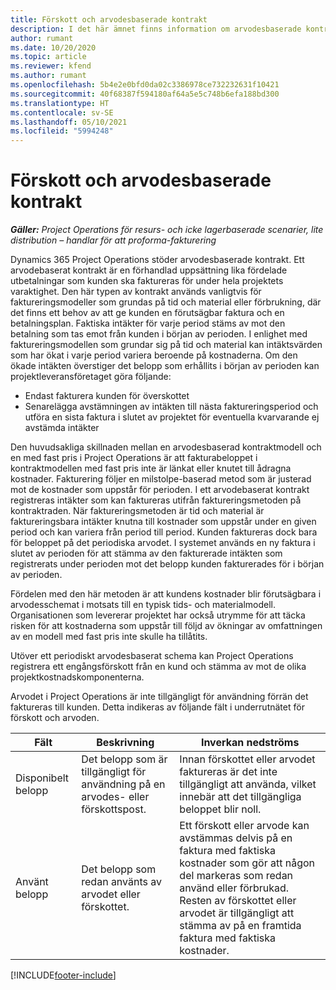 ```yaml
---
title: Förskott och arvodesbaserade kontrakt
description: I det här ämnet finns information om arvodesbaserade kontrakteringsmodeller och förskott i Project Operations.
author: rumant
ms.date: 10/20/2020
ms.topic: article
ms.reviewer: kfend
ms.author: rumant
ms.openlocfilehash: 5b4e2e0bfd0da02c3386978ce732232631f10421
ms.sourcegitcommit: 40f68387f594180af64a5e5c748b6efa188bd300
ms.translationtype: HT
ms.contentlocale: sv-SE
ms.lasthandoff: 05/10/2021
ms.locfileid: "5994248"
---
```

# <a name="advances-and-retainer-based-contracts"></a>Förskott och arvodesbaserade kontrakt


_**Gäller:** Project Operations för resurs- och icke lagerbaserade scenarier, lite distribution – handlar för att proforma-fakturering_

Dynamics 365 Project Operations stöder arvodesbaserade kontrakt. Ett arvodebaserat kontrakt är en förhandlad uppsättning lika fördelade utbetalningar som kunden ska faktureras för under hela projektets varaktighet. Den här typen av kontrakt används vanligtvis för faktureringsmodeller som grundas på tid och material eller förbrukning, där det finns ett behov av att ge kunden en förutsägbar faktura och en betalningsplan. Faktiska intäkter för varje period stäms av mot den betalning som tas emot från kunden i början av perioden. I enlighet med faktureringsmodellen som grundar sig på tid och material kan intäktsvärden som har ökat i varje period variera beroende på kostnaderna. Om den ökade intäkten överstiger det belopp som erhållits i början av perioden kan projektleveransföretaget göra följande:

- Endast fakturera kunden för överskottet 
- Senarelägga avstämningen av intäkten till nästa faktureringsperiod och utföra en sista faktura i slutet av projektet för eventuella kvarvarande ej avstämda intäkter

Den huvudsakliga skillnaden mellan en arvodesbaserad kontraktmodell och en med fast pris i Project Operations är att fakturabeloppet i kontraktmodellen med fast pris inte är länkat eller knutet till ådragna kostnader. Fakturering följer en milstolpe-baserad metod som är justerad mot de kostnader som uppstår för perioden. I ett arvodebaserat kontrakt registreras intäkter som kan faktureras utifrån faktureringsmetoden på kontraktraden. När faktureringsmetoden är tid och material är faktureringsbara intäkter knutna till kostnader som uppstår under en given period och kan variera från period till period. Kunden faktureras dock bara för beloppet på det periodiska arvodet. I systemet används en ny faktura i slutet av perioden för att stämma av den fakturerade intäkten som registrerats under perioden mot det belopp kunden fakturerades för i början av perioden.

Fördelen med den här metoden är att kundens kostnader blir förutsägbara i arvodesschemat i motsats till en typisk tids- och materialmodell. Organisationen som levererar projektet har också utrymme för att täcka risken för att kostnaderna som uppstår till följd av ökningar av omfattningen av en modell med fast pris inte skulle ha tillåtits.

Utöver ett periodiskt arvodesbaserat schema kan Project Operations registrera ett engångsförskott från en kund och stämma av mot de olika projektkostnadskomponenterna.

Arvodet i Project Operations är inte tillgängligt för användning förrän det faktureras till kunden. Detta indikeras av följande fält i underrutnätet för förskott och arvoden.

| Fält | Beskrivning | Inverkan nedströms |
| --- | --- | --- |
| Disponibelt belopp | Det belopp som är tillgängligt för användning på en arvodes- eller förskottspost. | Innan förskottet eller arvodet faktureras är det inte tillgängligt att använda, vilket innebär att det tillgängliga beloppet blir noll. |
| Använt belopp | Det belopp som redan använts av arvodet eller förskottet. | Ett förskott eller arvode kan avstämmas delvis på en faktura med faktiska kostnader som gör att någon del markeras som redan använd eller förbrukad. Resten av förskottet eller arvodet är tillgängligt att stämma av på en framtida faktura med faktiska kostnader. |


[!INCLUDE[footer-include](../../includes/footer-banner.md)]